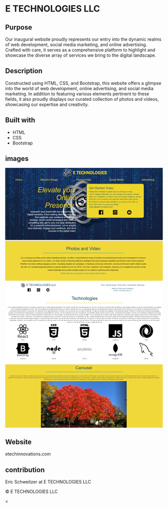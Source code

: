 # E TECHNOLOGIES LLC

## Purpose

Our inaugural website proudly represents our entry into the dynamic realms of web development, social media marketing, and online advertising. Crafted with care, it serves as a comprehensive platform to highlight and showcase the diverse array of services we bring to the digital landscape.


## Description

Constructed using HTML, CSS, and Bootstrap, this website offers a glimpse into the world of web development, online advertising, and social media marketing. In addition to featuring various elements pertinent to these fields, it also proudly displays our curated collection of photos and videos, showcasing our expertise and creativity.

## Built with
<!-- use all the head links here -->
* HTML
* CSS
* Bootstrap


## images

![](./assets/images/etech%20hompage.png)
![](./assets/images/etech%20homefooter.png)
![](./assets/images/etech%20icons.png)
![](./assets/images/etech%20tree%20carousel.png)



## Website
  etechinnovations.com

## contribution
Eric Schweitzer at E TECHNOLOGIES LLC

&copy; E TECHNOLOGIES LLC

<

 <!-- web page
       
       
       -make sure to delete all images not being used....check again deleted a bunch 4-4

        -video leaves space when small screen
        -bottom large vide with text over doesnt have text in full screen and bottom is cut off
       -


<!-- https://freefrontend.com/css-hover-effects/page/3/ -->


<!-- do I need aon all pages******************************** -->
   <!-- <script type="text/javascript">
      function googleTranslateElementInit() {
        new google.translate.TranslateElement(
          { pageLanguage: 'en' },
          'google_translate_element'
        );
      }
    </script>

    <div id="google_translate_element"></div> -->